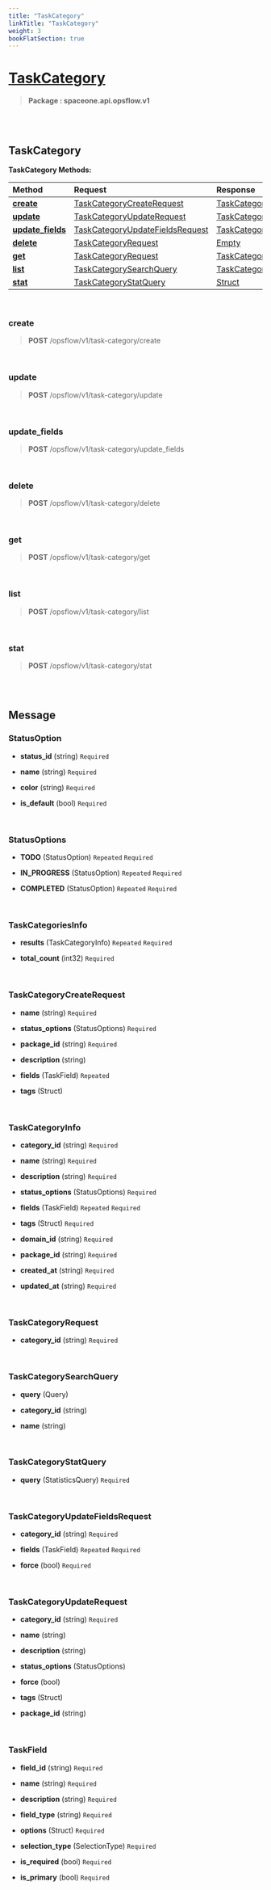 ```yaml
---
title: "TaskCategory"
linkTitle: "TaskCategory"
weight: 3
bookFlatSection: true
---
```

# [TaskCategory](#TaskCategory)



>  **Package : spaceone.api.opsflow.v1**

<br>
<br>

## TaskCategory





**TaskCategory Methods:**


| Method | Request | Response |
| :----- | :-------- | :-------- |
| [**create**](./TaskCategory#create) | [TaskCategoryCreateRequest](TaskCategory#taskcategorycreaterequest) | [TaskCategoryInfo](TaskCategory#taskcategoryinfo) |
| [**update**](./TaskCategory#update) | [TaskCategoryUpdateRequest](TaskCategory#taskcategoryupdaterequest) | [TaskCategoryInfo](TaskCategory#taskcategoryinfo) |
| [**update_fields**](./TaskCategory#update_fields) | [TaskCategoryUpdateFieldsRequest](TaskCategory#taskcategoryupdatefieldsrequest) | [TaskCategoryInfo](TaskCategory#taskcategoryinfo) |
| [**delete**](./TaskCategory#delete) | [TaskCategoryRequest](TaskCategory#taskcategoryrequest) | [Empty](TaskCategory#empty) |
| [**get**](./TaskCategory#get) | [TaskCategoryRequest](TaskCategory#taskcategoryrequest) | [TaskCategoryInfo](TaskCategory#taskcategoryinfo) |
| [**list**](./TaskCategory#list) | [TaskCategorySearchQuery](TaskCategory#taskcategorysearchquery) | [TaskCategoriesInfo](TaskCategory#taskcategoriesinfo) |
| [**stat**](./TaskCategory#stat) | [TaskCategoryStatQuery](TaskCategory#taskcategorystatquery) | [Struct](TaskCategory#struct) |



    
<br>

### create





> **POST** /opsflow/v1/task-category/create
>






    
<br>

### update





> **POST** /opsflow/v1/task-category/update
>






    
<br>

### update_fields





> **POST** /opsflow/v1/task-category/update_fields
>






    
<br>

### delete





> **POST** /opsflow/v1/task-category/delete
>






    
<br>

### get





> **POST** /opsflow/v1/task-category/get
>






    
<br>

### list





> **POST** /opsflow/v1/task-category/list
>






    
<br>

### stat





> **POST** /opsflow/v1/task-category/stat
>






    


<br>
<br>

## Message



### StatusOption
* **status_id** (string)   `Required` 

    
* **name** (string)   `Required` 

    
* **color** (string)   `Required` 

    
* **is_default** (bool)   `Required` 

    <br>

### StatusOptions
* **TODO** (StatusOption)  `Repeated`    `Required` 

    
* **IN_PROGRESS** (StatusOption)  `Repeated`    `Required` 

    
* **COMPLETED** (StatusOption)  `Repeated`    `Required` 

    <br>

### TaskCategoriesInfo
* **results** (TaskCategoryInfo)  `Repeated`    `Required` 

    
* **total_count** (int32)   `Required` 

    <br>

### TaskCategoryCreateRequest
* **name** (string)   `Required` 

    
* **status_options** (StatusOptions)   `Required` 

    
* **package_id** (string)   `Required` 

    
* **description** (string)  

    
* **fields** (TaskField)  `Repeated`   

    
* **tags** (Struct)  

    <br>

### TaskCategoryInfo
* **category_id** (string)   `Required` 

    
* **name** (string)   `Required` 

    
* **description** (string)   `Required` 

    
* **status_options** (StatusOptions)   `Required` 

    
* **fields** (TaskField)  `Repeated`    `Required` 

    
* **tags** (Struct)   `Required` 

    
* **domain_id** (string)   `Required` 

    
* **package_id** (string)   `Required` 

    
* **created_at** (string)   `Required` 

    
* **updated_at** (string)   `Required` 

    <br>

### TaskCategoryRequest
* **category_id** (string)   `Required` 

    <br>

### TaskCategorySearchQuery
* **query** (Query)  

    
* **category_id** (string)  

    
* **name** (string)  

    <br>

### TaskCategoryStatQuery
* **query** (StatisticsQuery)   `Required` 

    <br>

### TaskCategoryUpdateFieldsRequest
* **category_id** (string)   `Required` 

    
* **fields** (TaskField)  `Repeated`    `Required` 

    
* **force** (bool)   `Required` 

    <br>

### TaskCategoryUpdateRequest
* **category_id** (string)   `Required` 

    
* **name** (string)  

    
* **description** (string)  

    
* **status_options** (StatusOptions)  

    
* **force** (bool)  

    
* **tags** (Struct)  

    
* **package_id** (string)  

    <br>

### TaskField
* **field_id** (string)   `Required` 

    
* **name** (string)   `Required` 

    
* **description** (string)   `Required` 

    
* **field_type** (string)   `Required` 

    
* **options** (Struct)   `Required` 

    
* **selection_type** (SelectionType)   `Required` 

    
* **is_required** (bool)   `Required` 

    
* **is_primary** (bool)   `Required` 

    <br>

